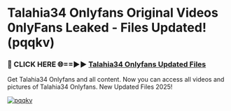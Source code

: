 # Talahia34 Onlyfans Original Videos 0nlyFans Leaked - Files Updated! (pqqkv)

<h3>🔴 CLICK HERE 🌐==►► <a href="https://tinyurl.com/ehrbuxhb" rel="nofollow">Talahia34 Onlyfans Updated Files</a></h3>

Get Talahia34 Onlyfans and all content. Now you can access all videos and pictures of Talahia34 Onlyfans. New Updated Files 2025!

[![pqqkv](https://i.imgur.com/lVYEuWS.gif)](https://tinyurl.com/ehrbuxhb)
